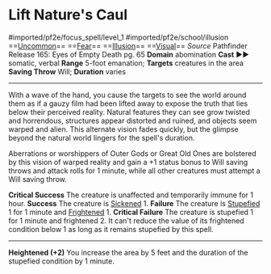 # Lift Nature's Caul
#imported/pf2e/focus_spell/level_1 #imported/pf2e/school/illusion 
==[Uncommon](uncommon.md)== ==[Fear](../../Arcane_Tradition/Level%201/Fear.md)== ==[Illusion](illusion.md)== ==[Visual](visual.md)==
*Source* Pathfinder Release 165: Eyes of Empty Death pg. 65
**Domain** abomination
**Cast** ►► somatic, verbal
**Range** 5-foot emanation; **Targets** creatures in the area
**Saving Throw** Will; **Duration** varies

---
With a wave of the hand, you cause the targets to see the world around them as if a gauzy film had been lifted away to expose the truth that lies below their perceived reality. Natural features they can see grow twisted and horrendous, structures appear distorted and ruined, and objects seem warped and alien. This alternate vision fades quickly, but the glimpse beyond the natural world lingers for the spell's duration.

Aberrations or worshippers of Outer Gods or Great Old Ones are bolstered by this vision of warped reality and gain a +1 status bonus to Will saving throws and attack rolls for 1 minute, while all other creatures must attempt a Will saving throw.

**Critical Success** The creature is unaffected and temporarily immune for 1 hour.
**Success** The creature is [Sickened](../../../Conditions/Sickened.md) 1.
**Failure** The creature is [Stupefied](../../../Conditions/Stupefied.md) 1 for 1 minute and [Frightened](../../../Conditions/Frightened.md) 1.
**Critical Failure** The creature is stupefied 1 for 1 minute and frightened 2. It can't reduce the value of its frightened condition below 1 as long as it remains stupefied by this spell.

<hr>

**Heightened (+2)** You increase the area by 5 feet and the duration of the stupefied condition by 1 minute.